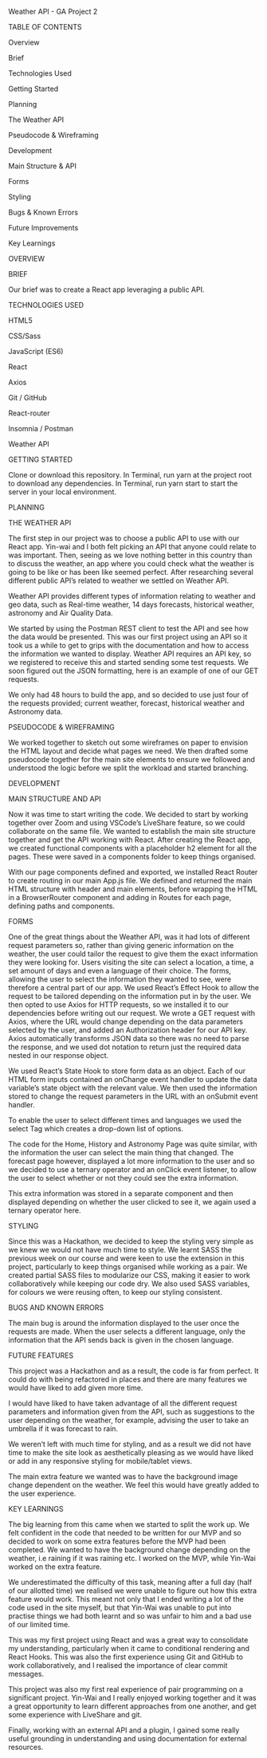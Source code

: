 Weather API - GA Project 2


TABLE OF CONTENTS

Overview

Brief

Technologies Used

Getting Started

Planning

The Weather API

Pseudocode & Wireframing

Development

Main Structure & API

Forms

Styling

Bugs & Known Errors

Future Improvements

Key Learnings

OVERVIEW

BRIEF

Our brief was to create a React app leveraging a public API.

TECHNOLOGIES USED 

HTML5

CSS/Sass

JavaScript (ES6)

React

Axios

Git / GitHub

React-router

Insomnia / Postman

Weather API

GETTING STARTED

Clone or download this repository. In Terminal, run yarn at the project root to download any dependencies. In Terminal, run yarn start to start the server in your local environment.

PLANNING

THE WEATHER API

The first step in our project was to choose a public API to use with our React app. Yin-wai and I both felt picking an API that anyone could relate to was important. Then, seeing as we love nothing better in this country than to discuss the weather, an app where you could check what the weather is going to be like or has been like seemed perfect. After researching several different public API’s related to weather we settled on Weather API.

Weather API provides different types of information relating to weather and geo data, such as Real-time weather, 14 days forecasts, historical weather, astronomy and Air Quality Data.

We started by using the Postman REST client to test the API and see how the data would be presented. This was our first project using an API so it took us a while to get to grips with the documentation and how to access the information we wanted to display. Weather API requires an API key, so we registered to receive this and started sending some test requests. We soon figured out the JSON formatting, here is an example of one of our GET requests. 




We only had 48 hours to build the app, and so decided to use just four of the requests provided; current weather, forecast, historical weather and Astronomy data. 

PSEUDOCODE & WIREFRAMING

We worked together to sketch out some wireframes on paper to envision the HTML layout and decide what pages we need. We then drafted some pseudocode together for the main site elements to ensure we followed and understood the logic before we split the workload and started branching.

DEVELOPMENT

MAIN STRUCTURE AND API

Now it was time to start writing the code. We decided to start by working together over Zoom and using VSCode’s LiveShare feature, so we could collaborate on the same file. We wanted to establish the main site structure together and get the API working with React. After creating the React app, we created functional components with a placeholder h2 element for all the pages. These were saved in a components folder to keep things organised.

With our page components defined and exported, we installed React Router to create routing in our main App.js file. We defined and returned the main HTML structure with header and main elements, before wrapping the HTML in a BrowserRouter component and adding in Routes for each page, defining paths and components.



FORMS

One of the great things about the Weather API, was it had lots of different request parameters so, rather than giving generic information on the weather, the user could tailor the request to give them the exact information they were looking for. Users visiting the site can select a location, a time, a set amount of days and even a language of their choice. The forms, allowing the user to select the information they wanted to see, were therefore a central part of our app.
We used React’s Effect Hook to allow the request to be tailored depending on the information put in by the user. We then opted to use Axios for HTTP requests, so we installed it to our dependencies before writing out our request. We wrote a GET request with Axios, where the URL would change depending on the data parameters selected by the user, and added an Authorization header for our API key. Axios automatically transforms JSON data so there was no need to parse the response, and we used dot notation to return just the required data nested in our response object.

We used React’s State Hook to store form data as an object. Each of our HTML form inputs contained an onChange event handler to update the data variable’s state object with the relevant value. We then used the information stored to change the request parameters in the URL with an onSubmit event handler. 



To enable the user to select different times and languages we used the select Tag which creates a drop-down list of options. 



The code for the Home, History and Astronomy Page was quite similar, with the information the user can select the main thing that changed. The forecast page however, displayed a lot more information to the user and so we decided to use a ternary operator and an onClick event listener, to allow the user to select whether or not they could see the extra information. 



This extra information was stored in a separate component and then displayed depending on whether the user clicked to see it, we again used a ternary operator here. 



STYLING

Since this was a Hackathon, we decided to keep the styling very simple as we knew we would not have much time to style. We learnt SASS the previous week on our course and were keen to use the extension in this project, particularly to keep things organised while working as a pair.
We created partial SASS files to modularize our CSS, making it easier to work collaboratively while keeping our code dry. We also used SASS variables, for colours we were reusing often, to keep our styling consistent.

BUGS AND KNOWN ERRORS

The main bug is around the information displayed to the user once the requests are made. When the user selects a different language, only the information that the API sends back is given in the chosen language.



FUTURE FEATURES

This project was a Hackathon and as a result, the code is far from perfect. It could do with being refactored in places and there are many features we would have liked to add given more time.

I would have liked to have taken advantage of all the different request parameters and information given from the API, such as suggestions to the user depending on the weather, for example, advising the user to take an umbrella if it was forecast to rain. 

We weren’t left with much time for styling, and as a result we did not have time to make the site look as aesthetically pleasing as we would have liked or add in any responsive styling for mobile/tablet views. 

The main extra feature we wanted was to have the background image change dependent on the weather. We feel this would have greatly added to the user experience. 

KEY LEARNINGS

The big learning from this came when we started to split the work up. We felt confident in the code that needed to be written for our MVP and so decided to work on some extra features before the MVP had been completed. We wanted to have the background change depending on the weather, i.e raining if it was raining etc. I worked on the MVP, while Yin-Wai worked on the extra feature. 

We underestimated the difficulty of this task, meaning after a full day (half of our allotted time) we realised we were unable to figure out how this extra feature would work. This meant not only that I ended writing a lot of the code used in the site myself, but that Yin-Wai was unable to put into practise things we had both learnt and so was unfair to him and a bad use of our limited time. 

This was my first project using React and was a great way to consolidate my understanding, particularly when it came to conditional rendering and React Hooks. This was also the first experience using Git and GitHub to work collaboratively, and I realised the importance of clear commit messages.

This project was also my first real experience of pair programming on a significant project. Yin-Wai and I really enjoyed working together and it was a great opportunity to learn different approaches from one another, and get some experience with LiveShare and git.

Finally, working with an external API and a plugin, I gained some really useful grounding in understanding and using documentation for external resources.

